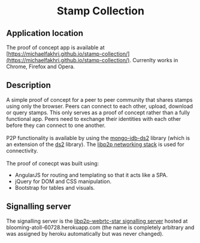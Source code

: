 <h1 align="center">Stamp Collection</h1>

## Application location
The proof of concept app is available at [https://michaelfakhri.github.io/stamp-collection/](https://michaelfakhri.github.io/stamp-collection/). Currenlty works in Chrome, Firefox and Opera.

## Description
A simple proof of concept for a peer to peer community that shares stamps using only the browser. Peers can connect to each other, upload, download or query stamps. This only serves as a proof of concept rather than a fully functional app. Peers need to exchange their identities with each other before they can connect to one another.
<br>
<br>
P2P functionality is available by using the [mongo-idb-ds2](https://github.com/michaelfakhri/mongo-idb-ds2) library (which is an extension of the [ds2](https://github.com/michaelfakhri/ds2) library). The [libp2p networking stack](https://github.com/libp2p/js-libp2p) is used for connectivity.
<br>
<br>
The proof of conecpt was built using:
* AngularJS for routing and templating so that it acts like a SPA.
* jQuery for DOM and CSS manipulation.
* Bootstrap for tables and visuals.

## Signalling server
The signalling server is the [libp2p-webrtc-star signalling server](https://github.com/libp2p/js-libp2p-webrtc-star/blob/master/README.md#signalling-server) hosted at blooming-atoll-60728.herokuapp.com (the name is completely arbitrary and was assigned by heroku automatically but was never changed).
